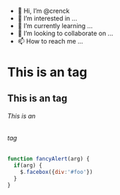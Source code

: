 - 👋 Hi, I’m @crenck
- 👀 I’m interested in ...
- 🌱 I’m currently learning ...
- 💞️ I’m looking to collaborate on ...
- 📫 How to reach me ...

<!---
crenck/crenck is a ✨ special ✨ repository because its `README.md` (this file) appears on your GitHub profile.
You can click the Preview link to take a look at your changes.
--->

# This is an tag
## This is an tag
###### This is an <h6> tag

```javascript
function fancyAlert(arg) {
  if(arg) {
    $.facebox({div:'#foo'})
  }
}
```

